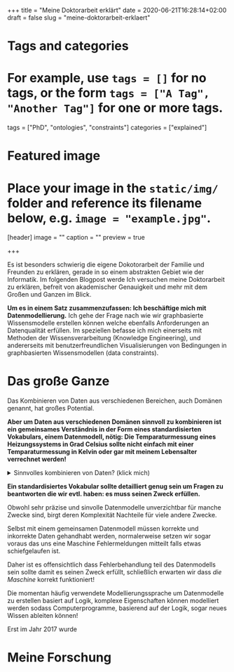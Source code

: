 +++
title = "Meine Doktorarbeit erklärt"
date = 2020-06-21T16:28:14+02:00
draft = false
slug = "meine-doktorarbeit-erklaert"

# Tags and categories
# For example, use `tags = []` for no tags, or the form `tags = ["A Tag", "Another Tag"]` for one or more tags.
tags = ["PhD", "ontologies", "constraints"]
categories = ["explained"]

# Featured image
# Place your image in the `static/img/` folder and reference its filename below, e.g. `image = "example.jpg"`.
[header]
image = ""
caption = ""
preview = true

+++

Es ist besonders schwierig die eigene Dokotorarbeit der Familie und Freunden zu erklären,
gerade in so einem abstrakten Gebiet wie der Informatik.
Im folgenden Blogpost werde Ich versuchen meine Doktorarbeit zu erklären,
befreit von akademischer Genauigkeit und mehr mit dem Großen und Ganzen im Blick.

<!--more-->

**Um es in einem Satz zusammenzufassen: Ich beschäftige mich mit Datenmodellierung.**
Ich gehe der Frage nach
wie wir graphbasierte Wissensmodelle erstellen können welche 
ebenfalls Anforderungen an Datenqualität erfüllen.
Im speziellen befasse ich mich einerseits mit Methoden der Wissensverarbeitung (Knowledge Engineering),
und andererseits mit benutzerfreundlichen Visualisierungen von Bedingungen in graphbasierten Wissensmodellen (data constraints).

# Das große Ganze

Das Kombinieren von Daten aus verschiedenen Bereichen,
auch Domänen genannt, hat großes Potential.

**Aber um Daten aus verschiedenen Domänen sinnvoll zu kombinieren ist ein
gemeinsames Verständnis in der Form eines standardisierten Vokabulars, einem Datenmodell, nötig:
Die Temparaturmessung eines Heizungssystems in Grad Celsius sollte nicht einfach
mit einer Temparaturmessung in Kelvin oder gar mit meinem Lebensalter verrechnet werden!**
<details>
  <summary>Sinnvolles kombinieren von Daten? (klick mich)</summary>
Hierfür verwende Ich eine vom World Wide Web Consortium (W3C) empfohlene graphbasierte Sprache.
Jedes *Ding* und jede mögliche *Beziehung* zwischen *Dingen* bekommt eine eigene Webadresse!
Dadurch ist *alles* eindeutig identifizierbar, und da alles derselben Graphstruktur folgt
kann ein *Heizungssystem* welches in der *Seriennummer*-beziehung zu einer *Nummer steht*,
auch in einer *gehört-zu*-beziehung zu *mir* stehen.
Es kann ebenfalls spezifiziert werden das eine konkrete *Messung* vom typ *Grad Celsius* ist.
*Ich* wiederum kann in mehreren *Beziehugen* zu persönlichen Informationen wie meiner *Blutgruppe*
oder meinem *Geburtsdatum* stehen.
Das große Plus: Computerprogramme können die "Webseiten" nachschlagen und die Definitionen
von *Dingen* und *Beziehungen* lesen und interpretieren.
Außerdem lässt sich so ein Graph einheitlich nach Informationen durchsuchen
egal ob es sich jetzt um Informationen zu meiner Heizung oder mir handelt.
</details>


**Ein standardisiertes Vokabular sollte detailliert genug sein
um Fragen zu beantworten die wir evtl. haben: es muss seinen Zweck erfüllen.**


Obwohl sehr präzise und sinvolle Datenmodelle unverzichtbar für manche Zwecke sind,
birgt deren Komplexität Nachteile für viele andere Zwecke.

Selbst mit einem gemeinsamen Datenmodell müssen korrekte und inkorrekte Daten gehandhabt werden,
normalerweise setzen wir sogar voraus das uns eine Maschine Fehlermeldungen mitteilt falls etwas schiefgelaufen ist.

Daher ist es offensichtlich dass Fehlerbehandlung teil des Datenmodells sein sollte
damit es seinen Zweck erfüllt, schließlich erwarten wir dass *die Maschine* korrekt funktioniert!

Die momentan häufig verwendete Modellierungssprache um Datenmodelle zu erstellen
basiert auf Logik, komplexe Eigenschaften können modelliert werden sodass Computerprogramme,
basierend auf der Logik, sogar neues Wissen ableiten können!


Erst im Jahr 2017 wurde

# Meine Forschung


